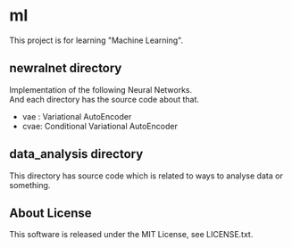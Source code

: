 # ml
This project is for learning "Machine Learning".

## newralnet directory

Implementation of the following Neural Networks.  
And each directory has the source code about that.

- vae : Variational AutoEncoder
- cvae: Conditional Variational AutoEncoder


## data_analysis directory

This directory has source code which is related to ways to analyse data or something.


## About License
This software is released under the MIT License, see LICENSE.txt.
